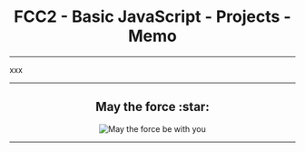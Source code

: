 <h1 align="center">FCC2 - Basic JavaScript - Projects - Memo</h1>

***

xxx

***

<h2 align="center">May the force :star:</h2>
<p align="center"><img src="https://media.giphy.com/media/zQhFEBrX6plKg/giphy.gif" alt="May the force be with you"/></p>

***
